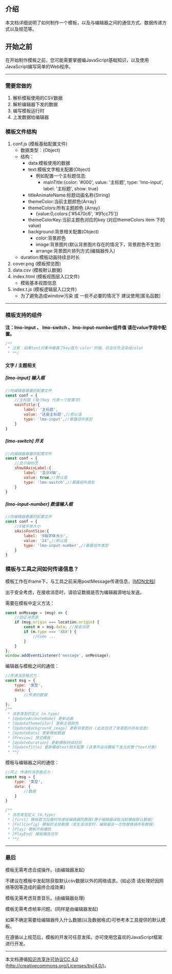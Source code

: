 ## 介绍

本文档详细说明了如何制作一个模板，以及与编辑器之间的通信方式、数据传递方式以及规范等。

## 开始之前

在开始制作模板之前，您可能需要掌握编JavaScript基础知识，以及使用JavaScript编写简单的Web程序。

---

### 需要您做的

1. 解析模板使用的CSV数据
2. 解析编辑器下发的数据
3. 编写模板运行时
4. 上发数据给编辑器

### 模板文件结构

1. conf.js (模板基础配置文件)
    - 数据类型：(Object)
    - 结构：
        - data:模板使用的数据
        - text:模板文字相关配置(Object)
            - 例如配置一个主标题信息:
                - mainTitle:{color: '#000',
                  value: '主标题',
                  type: 'lmo-input',
                  label: '主标题',
                  show: true}
        - titleAnimateName:标题动画名称{String}
        - themeColor:当前主题颜色{Array}
        - themeColors:所有主题颜色 {Array}
            - {value:0,colors:['#5470c6', '#91cc75']}
        - themeColorKey:当前主题色对应的key (对应themeColors item 下的 value)
        - background:背景相关配置(Object)
            - color:背景颜色
            - image:背景图片(默认背景图片存在的情况下，背景颜色不生效)
            - arrange:背景图片排列方式(编辑器传入)
    - duration:模板动画持续总时长
2. cover.png (模板预览图)
3. data.csv (模板默认数据)
4. index.html (模板视图层入口文件)
    - 模板基本视图信息
5. index.t.js (模板逻辑层入口文件)
    - 为了避免造成window污染 或 一些不必要的情况下 建议使用[匿名函数]

---

### 模板支持的组件

**注：lmo-input 、 lmo-switch 、lmo-input-number组件值 请在value字段中配置。**
```javascript
/**
 * 注意：如果text对象中暴露了key值为'color'的键。将会优先渲染成color
 * **/

```

#### 文字 / 主题相关

##### [lmo-input] 输入框

```javascript
//向编辑器暴露的配置文件
const conf = {
    //主标题 (每个key 代表一个配置项)
    mainTitle:{
        label: '主标题',
        value: '这是主标题',//默认值
        type: 'lmo-input',//暴露组件类型
    }
}
```

##### [lmo-switch] 开关

```javascript
//向编辑器暴露的配置文件
const conf = {
    //显示轴标签
    showXAxisLabel:{
        label: '显示X轴',
        value: true,//默认值
        type: 'lmo-switch',//暴露组件类型
    }
}
```
##### [lmo-input-number] 数值输入框
```javascript
//向编辑器暴露的配置文件
const conf = {
    //X轴字体大小
    xAxisFontSize:{
        label: 'X轴字体大小',
        value: '24',//默认值
        type: 'lmo-input-number',//暴露组件类型
    }
}
```

### 模板与工具之间如何传递信息？

模板工作在iframe下，与工具之前采用postMessage传递信息，[<a href="https://developer.mozilla.org/zh-CN/docs/Web/API/Window/postMessage">MDN文档</a>]

出于安全考虑，在接收消息时，请验证数据是否为编辑器源地址发送。

需要在模板中定义方法：

```javascript
const onMssage = (msg) => {
    //验证消息源
    if (msg.origin === location.origin) {
        const m = msg.data; //接收消息
        if (m.type === 'XXX') {
            //Code ...
        }
    }
};
window.addEventListener('message', onMessage);
```

编辑器与模板之间的通信：

```javascript
//传递消息格式为：
const msg = {
    type: '类型',
    data: {
        //传递的数据
    }
};
/**
 * 消息类型的定义 (m.type)
 * [UpdateAnimateName] 更新动画
 * [UpdateThemeColor] 更新主题颜色
 * [UpdateBackground_image] 更新背景图片 (此处包含了背景图片所有信息)
 * [UpdateData] 更新模板数据
 * [Preview] 预览模板
 * [UpdateDuration] 更新模板持续时间
 * [UpdateTitle] 更新模板text相关配置 (该事件会向模板下发当前整个text对象)
 * **/
```

模板与编辑器之间的通信：

```javascript
//同上 传递的消息格式为：
const msg = {
    type: '类型',
    data: {
        //数据
    }
}

/**
 * 消息类型定义 (m.type)
 * [first] 模板首次加载时传递给编辑器的数据(便于编辑器读取当前模板默认数据)
 * [FullConfig] 模板的全部数据（发生该消息时，编辑器会一次性替换掉所有数据）
 * [Play] 模板开始播放
 * [PlayEnd] 模板播放完毕
 * **/
```

---

### 最后

模板无需考虑合成操作。(由编辑器发起)

不建议在模板中发起除获取默认csv数据以外的网络请求。(如必须 请处理好因网络等因等造成的最终合成效果)

模板无需考虑背景音乐。(由编辑器处理)

模板无需考虑帧率问题。(同样是由编辑器发起)

如果不确定需要给编辑器传入什么数据(以及数据格式)可参考本工具提供的默认模板。

在遵循以上规范后，模板的开发可任意发挥。亦可使用您喜欢的JavaScript框架进行开发。

---
本文档遵循[知识共享许可协议CC 4.0](https://creativecommons.org/licenses/by/4.0/) (http://creativecommons.org/Licenses/by/4.0/)。
